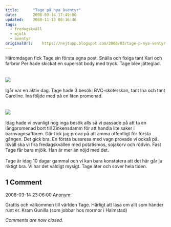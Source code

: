 ```yaml
---
title:		"Tage på nya äventyr"
date:		2008-03-14 17:49:00
updated:	2008-11-13 08:16:46
tags: 
  - fredagskväll
  - mjölk
  - äventyr	
originalUrl:	https://nejtupp.blogspot.com/2008/03/tage-p-nya-ventyr.html
---
```


Häromdagen fick Tage sin första egna post. Snälla och fixiga tant Kari och farbror Per hade skickat en supersöt body med tryck. Tage blev jätteglad.<br><br><br><img src="../../../../img/_MG_0589_1024pix.jpg"><br><br>Igår var en aktiv dag. Tage hade 3 besök: BVC-sköterskan, tant Ina och tant Caroline. Ina följde med på en liten promenad.<br><br><br><img src="../../../../img/_MG_0572_1024pix.jpg"><br><br>Idag hade vi ovanligt nog inga besök alls så vi passade på att ta en långpromenad bort till Zinkensdamm för att handla lite saker i barnvagnsaffären. Där fick jag prova på att amma offentligt för första gången. Det gick bra. En första bussresa med vagn provade vi också på. Ikväll ska vi fira fredagskvällen med potatismos, sojakorv och rödvin. Fast Tage får bara mjölk. Han är mer än nöjd med det.<br><br>Tage är idag 10 dagar gammal och vi kan bara konstatera att det här går ju riktigt bra. Vi har det väldigt mysigt. Tage äter och sover hela tiden.

<div class="comments">
	<div class="comments-header"><h2>1 Comment</h2></div>
	<div class="comments-body">
			<div class="comment" id="comment-2419872241014624514">
				<p class="comment-header">
					<date datetime="2008-03-14T23:06:00.000+01:00">2008-03-14 23:06:00</date> 
					<a href="undefined" rel="nofollow">Anonym</a>:
				</p>
				<div class="comment-content"><p>Grattis och välkommen till världen Tage. Härligt att läsa om allt som händer runt er. Kram Gunilla (som jobbar hos mormor i Halmstad)</p></div>
				<div class="comment-footer"></div>
			</div></div>
	<p class="comments-footer"><em>Comments are now closed.</em></p>
</div>